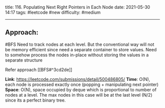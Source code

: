 title: 116. Populating Next Right Pointers in Each Node
date: 2021-05-30 14:17
tags: #leetcode #new
difficulty: #medium 

---
## Approach:
#BFS 
Need to track nodes at each level.
But the conventional way will not be memory efficient since need a separate container to store values. 
Need to somehow process the nodes in-place without storing the values in a separate structure

Refer approach [[BFS#^3cd2de]]

**Link**: https://leetcode.com/submissions/detail/500486805/
**Time**: O(N), each node is processed exactly once (popping + manipulating next pointer) 
**Space**: O(N), space occupied by deque which is proportional to number of nodes at a level. The max nodes in this case will be at the last level (N/2) since its a perfect binary tree.